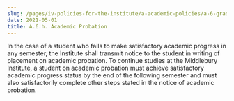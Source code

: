 ```yaml
---
slug: /pages/iv-policies-for-the-institute/a-academic-policies/a-6-grades-credits-and-academic-policies/a-6-h-academic-probation
date: 2021-05-01
title: A.6.h. Academic Probation
---
```

In the case of a student who fails to make satisfactory academic progress in any semester, the Institute shall transmit notice to the student in writing of placement on academic probation. To continue studies at the Middlebury Institute, a student on academic probation must achieve satisfactory academic progress status by the end of the following semester and must also satisfactorily complete other steps stated in the notice of academic probation.